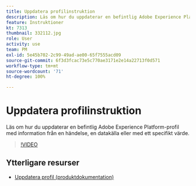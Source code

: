 ```yaml
---
title: Uppdatera profilinstruktion
description: Läs om hur du uppdaterar en befintlig Adobe Experience Platform-profil med information från en händelse, en datakälla eller med ett specifikt värde.
feature: Instruktioner
kt: 7313
thumbnail: 332112.jpg
role: User
activity: use
team: PM
exl-id: 5e45b702-2c99-49ad-ae00-65f7555acd09
source-git-commit: 6f3d3fcac73e5c770ae3171e2e14a22713f0d571
workflow-type: tm+mt
source-wordcount: '71'
ht-degree: 100%

---
```


# Uppdatera profilinstruktion

Läs om hur du uppdaterar en befintlig Adobe Experience Platform-profil med information från en händelse, en datakälla eller med ett specifikt värde.

>[!VIDEO](https://video.tv.adobe.com/v/332112?quality=12)

## Ytterligare resurser

* [Uppdatera profil (produktdokumentation)](https://experienceleague.adobe.com/docs/journeys/using/building-journeys/about-journey-building/action-activities/update-profiles.html?lang=sv#important-notes)
